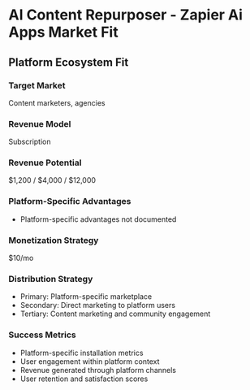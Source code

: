 # AI Content Repurposer - Zapier Ai Apps Market Fit

## Platform Ecosystem Fit

### Target Market
Content marketers, agencies

### Revenue Model
Subscription

### Revenue Potential
$1,200 / $4,000 / $12,000

### Platform-Specific Advantages
- Platform-specific advantages not documented

### Monetization Strategy
$10/mo

### Distribution Strategy
- Primary: Platform-specific marketplace
- Secondary: Direct marketing to platform users
- Tertiary: Content marketing and community engagement

### Success Metrics
- Platform-specific installation metrics
- User engagement within platform context
- Revenue generated through platform channels
- User retention and satisfaction scores
